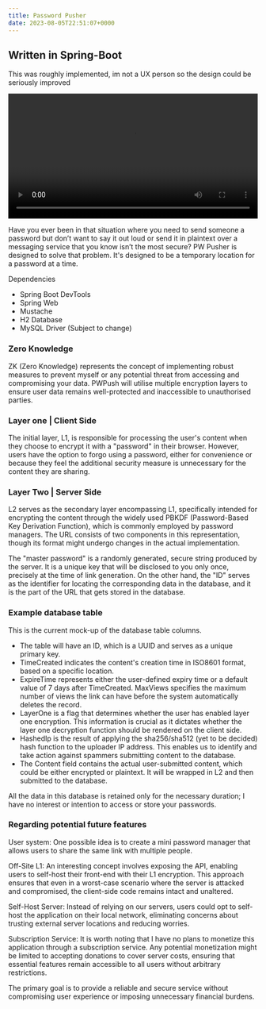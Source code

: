 ```yaml
---
title: Password Pusher 
date: 2023-08-05T22:51:07+0000
---
```


## Written in Spring-Boot

This was roughly implemented, im not a UX person so the design could be seriously improved

<video src="https://storj.aaronburt.co.uk/1691163323/brave_GxAgdTuyOu.mp4" width="100%" controls="true"></video>

Have you ever been in that situation where you need to send someone a password but don’t want to say it out loud or 
send it in plaintext over a messaging service that you know isn’t the most secure? 
PW Pusher is designed to solve that problem. It's designed to be a temporary location for a password at a time. 

Dependencies
- Spring Boot DevTools
- Spring Web
- Mustache
- H2 Database
- MySQL Driver (Subject to change)


### Zero Knowledge
ZK (Zero Knowledge) represents the concept of implementing robust measures to prevent myself or any potential threat from accessing and compromising your data. 
PWPush will utilise multiple encryption layers to ensure user data remains well-protected and inaccessible to unauthorised parties.

### Layer one | Client Side 
The initial layer, L1, is responsible for processing the user's content when they choose to encrypt it with a "password" in their browser. 
However, users have the option to forgo using a password, either for convenience or because they feel the additional security measure is unnecessary for the content they are sharing.

### Layer Two | Server Side
L2 serves as the secondary layer encompassing L1, specifically intended for encrypting the content through the widely used PBKDF (Password-Based Key Derivation Function), 
which is commonly employed by password managers. The URL consists of two components in this representation, though its format might undergo changes in the actual implementation.

The "master password" is a randomly generated, secure string produced by the server. It is a unique key that will be disclosed to you only once, 
precisely at the time of link generation. On the other hand, the "ID" serves as the identifier for locating the corresponding data in the database, 
and it is the part of the URL that gets stored in the database.

### Example database table
This is the current mock-up of the database table columns.

- The table will have an ID, which is a UUID and serves as a unique primary key.
- TimeCreated indicates the content's creation time in ISO8601 format, based on a specific location.
- ExpireTime represents either the user-defined expiry time or a default value of 7 days after TimeCreated. MaxViews specifies the maximum number of views the link can have before the system automatically deletes the record.
- LayerOne is a flag that determines whether the user has enabled layer one encryption. This information is crucial as it dictates whether the layer one decryption function should be rendered on the client side.
- HashedIp is the result of applying the sha256/sha512 (yet to be decided) hash function to the uploader IP address. This enables us to identify and take action against spammers submitting content to the database.
- The Content field contains the actual user-submitted content, which could be either encrypted or plaintext. It will be wrapped in L2 and then submitted to the database.

All the data in this database is retained only for the necessary duration; I have no interest or intention to access or store your passwords.

### Regarding potential future features

User system: One possible idea is to create a mini password manager that allows users to share the same link with multiple people.

Off-Site L1: An interesting concept involves exposing the API, enabling users to self-host their front-end with their L1 encryption. This approach ensures that even in a worst-case scenario where the server is attacked and compromised, the client-side code remains intact and unaltered.

Self-Host Server: Instead of relying on our servers, users could opt to self-host the application on their local network, eliminating concerns about trusting external server locations and reducing worries.

Subscription Service: It is worth noting that I have no plans to monetize this application through a subscription service. Any potential monetization might be limited to accepting donations to cover server costs, ensuring that essential features remain accessible to all users without arbitrary restrictions.

The primary goal is to provide a reliable and secure service without compromising user experience or imposing unnecessary financial burdens.